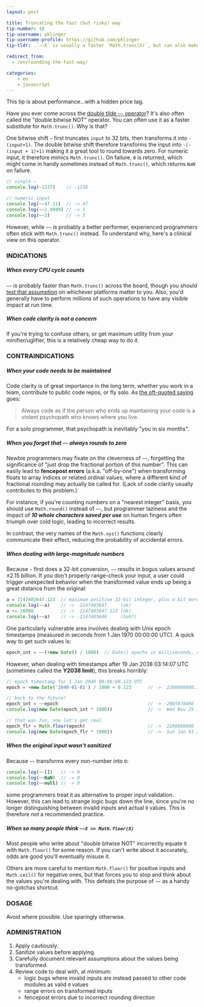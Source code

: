```yaml
---
layout: post

title: Truncating the fast (but risky) way
tip-number: 18
tip-username: pklinger
tip-username-profile: https://github.com/pklinger
tip-tldr: .`~~X` is usually a faster `Math.trunc(X)`, but can also make your code do nasty things.

redirect_from:
  - /en/rounding-the-fast-way/

categories:
    - en
    - javascript
---
```


This tip is about performance...with a hidden price tag.

Have you ever come across the [double tilde `~~` operator](http://stackoverflow.com/questions/5971645/what-is-the-double-tilde-operator-in-javascript)? It's also often called the "double bitwise NOT" operator. You can often use it as a faster substitute for `Math.trunc()`. Why is that?

One bitwise shift `~` first truncates `input` to 32 bits, then transforms it into `-(input+1)`. The double bitwise shift therefore transforms the input into `-(-(input + 1)+1)` making it a great tool to round towards zero. For numeric input, it therefore mimics `Math.trunc()`. On failure, `0` is returned, which might come in handy sometimes instead of `Math.trunc()`, which returns `NaN` on failure.

```js
// single ~
console.log(~1337)    // -1338

// numeric input
console.log(~~47.11)  // -> 47
console.log(~~1.9999) // -> 1
console.log(~~3)      // -> 3
```

However, while `~~` is probably a better performer, experienced programmers often stick with `Math.trunc()` instead. To understand why, here's a clinical view on this operator.

### INDICATIONS

##### When every CPU cycle counts
`~~` is probably faster than `Math.trunc()` across the board, though you should [test that assumption](https://jsperf.com/jsfvsbitnot/10) on whichever platforms matter to you. Also, you'd generally have to perform millions of such operations to have any visible impact at run time.

##### When code clarity is not a concern
If you're trying to confuse others, or get maximum utility from your minifier/uglifier, this is a relatively cheap way to do it.

### CONTRAINDICATIONS

##### When your code needs to be maintained
Code clarity is of great importance in the long term, whether you work in a team, contribute to public code repos, or fly solo. As [the oft-quoted saying](http://c2.com/cgi/wiki?CodeForTheMaintainer) goes:
> Always code as if the person who ends up maintaining your code is a violent psychopath who knows where you live.

For a solo programmer, that psychopath is inevitably "you in six months".

##### When you forget that `~~` always rounds to zero
Newbie programmers may fixate on the cleverness of `~~`, forgetting the significance of "just drop the fractional portion of this number". This can easily lead to **fencepost errors** (a.k.a. "off-by-one") when transforming floats to array indices or related ordinal values, where a different kind of fractional rounding may actually be called for. (Lack of code clarity usually contributes to this problem.)

For instance, if you're counting numbers on a "nearest integer" basis, you should use `Math.round()` instead of `~~`, but programmer laziness and the impact of **_10 whole characters saved per use_** on human fingers often triumph over cold logic, leading to incorrect results.

In contrast, the very names of the `Math.xyz()` functions clearly communicate their effect, reducing the probability of accidental errors.

##### When dealing with large-magnitude numbers
Because `~` first does a 32-bit conversion, `~~` results in bogus values around &plusmn;2.15 billion. If you don't properly range-check your input, a user could trigger unexpected behavior when the transformed value ends up being a great distance from the original:

```js
a = 2147483647.123  // maximum positive 32-bit integer, plus a bit more
console.log(~~a)    // ->  2147483647     (ok)
a += 10000          // ->  2147493647.123 (ok)
console.log(~~a)    // -> -2147483648     (huh?)
```
One particularly vulnerable area involves dealing with Unix epoch timestamps (measured in seconds from 1 Jan 1970 00:00:00 UTC). A quick way to get such values is:

```js
epoch_int = ~~(+new Date() / 1000)  // Date() epochs in milliseconds, so we scale accordingly
```
However, when dealing with timestamps after 19 Jan 2038 03:14:07 UTC (sometimes called the **Y2038 limit**), this breaks horribly:

```js
// epoch timestamp for 1 Jan 2040 00:00:00.123 UTC
epoch = +new Date('2040-01-01') / 1000 + 0.123      // ->  2208988800.123

// back to the future!
epoch_int = ~~epoch                                 // -> -2085978496
console.log(new Date(epoch_int * 1000))             // ->  Wed Nov 25 1903 17:31:44 UTC

// that was fun, now let's get real
epoch_flr = Math.floor(epoch)                       // ->  2208988800
console.log(new Date(epoch_flr * 1000))             // ->  Sun Jan 01 2040 00:00:00 UTC
```

##### When the original input wasn't sanitized
Because `~~` transforms every non-number into `0`:

```js
console.log(~~[])   // -> 0
console.log(~~NaN)  // -> 0
console.log(~~null) // -> 0
```
some programmers treat it as alternative to proper input validation. However, this can lead to strange logic bugs down the line, since you're no longer distinguishing between invalid inputs and actual `0` values. This is therefore _not_ a recommended practice.

##### When so many people think `~~X == Math.floor(X)`
Most people who write about "double bitwise NOT" incorrectly equate it with `Math.floor()` for some reason. If you can't write about it accurately, odds are good you'll eventually misuse it.

Others are more careful to mention `Math.floor()` for positive inputs and `Math.ceil()` for negative ones, but that forces you to stop and think about the values you're dealing with. This defeats the purpose of `~~` as a handy no-gotchas shortcut.

### DOSAGE
Avoid where possible. Use sparingly otherwise.

### ADMINISTRATION
1. Apply cautiously.
2. Sanitize values before applying.
3. Carefully document relevant assumptions about the values being transformed.
4. Review code to deal with, at minimum:
   * logic bugs where invalid inputs are instead passed to other code modules as valid `0` values
   * range errors on transformed inputs
   * fencepost errors due to incorrect rounding direction
